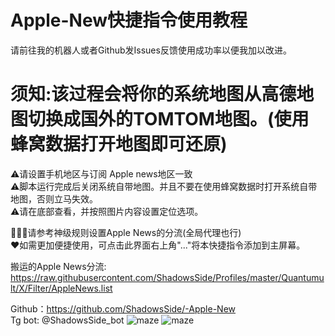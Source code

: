 # Apple-New快捷指令使用教程

请前往我的机器人或者Github发Issues反馈使用成功率以便我加以改进。

# 须知:该过程会将你的系统地图从高德地图切换成国外的TOMTOM地图。(使用蜂窝数据打开地图即可还原)  
⚠️请设置手机地区与订阅 Apple news地区一致  
⚠️脚本运行完成后关闭系统自带地图。并且不要在使用蜂窝数据时打开系统自带地图，否则立马失效。  
⚠️请在底部查看，并按照图片内容设置定位选项。


💁🏻‍♂️请参考神级规则设置Apple News的分流(全局代理也行)  
❤️如需更加便捷使用，可点击此界面右上角"..."将本快捷指令添加到主屏幕。  


搬运的Apple News分流:
https://raw.githubusercontent.com/ShadowsSide/Profiles/master/Quantumult/X/Filter/AppleNews.list  

Github：https://github.com/ShadowsSide/-Apple-New  
Tg bot:  @ShadowsSide_bot
![maze](https://github.com/ShadowsSide/-Apple-New/blob/master/IMAGE%202020-06-02%2001:43:20.jpg)
![maze](https://github.com/ShadowsSide/-Apple-New/blob/master/IMAGE%202020-06-02%2001:43:24.jpg)   
